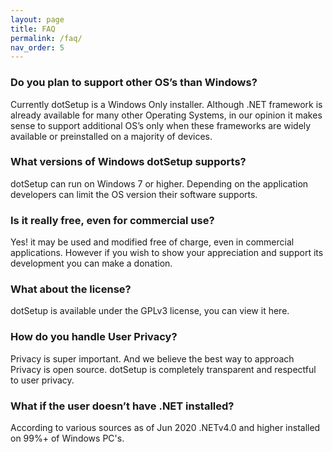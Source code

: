 ```yaml
---
layout: page
title: FAQ
permalink: /faq/
nav_order: 5
---
```


### Do you plan to support other OS’s than Windows?
Currently dotSetup is a Windows Only installer. Although .NET framework is already available for many other Operating Systems, in our opinion it makes sense to support additional OS’s only when these frameworks are widely available or preinstalled on a majority of devices.

### What versions of Windows dotSetup supports?
dotSetup can run on Windows 7 or higher. Depending on the application developers can limit the OS version their software supports.

### Is it really free, even for commercial use?
Yes! it may be used and modified free of charge, even in commercial applications. However if you wish to show your appreciation and support its development you can make a donation.

### What about the license?
dotSetup is available under the GPLv3 license, you can view it here.

### How do you handle User Privacy?
Privacy is super important. And we believe the best way to approach Privacy is open source. dotSetup is completely transparent and respectful to user privacy.

### What if the user doesn’t have .NET installed?
According to various sources as of Jun 2020 .NETv4.0 and higher installed on 99%+ of Windows PC's.
